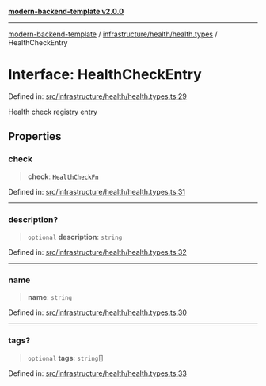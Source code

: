[**modern-backend-template v2.0.0**](../../../../README.md)

***

[modern-backend-template](../../../../modules.md) / [infrastructure/health/health.types](../README.md) / HealthCheckEntry

# Interface: HealthCheckEntry

Defined in: [src/infrastructure/health/health.types.ts:29](https://github.com/maemreyo/saas-4cus-nodejs/blob/2a5b3f3aa11335dfa561e80e1feabb8e6084261e/src/infrastructure/health/health.types.ts#L29)

Health check registry entry

## Properties

### check

> **check**: [`HealthCheckFn`](../type-aliases/HealthCheckFn.md)

Defined in: [src/infrastructure/health/health.types.ts:31](https://github.com/maemreyo/saas-4cus-nodejs/blob/2a5b3f3aa11335dfa561e80e1feabb8e6084261e/src/infrastructure/health/health.types.ts#L31)

***

### description?

> `optional` **description**: `string`

Defined in: [src/infrastructure/health/health.types.ts:32](https://github.com/maemreyo/saas-4cus-nodejs/blob/2a5b3f3aa11335dfa561e80e1feabb8e6084261e/src/infrastructure/health/health.types.ts#L32)

***

### name

> **name**: `string`

Defined in: [src/infrastructure/health/health.types.ts:30](https://github.com/maemreyo/saas-4cus-nodejs/blob/2a5b3f3aa11335dfa561e80e1feabb8e6084261e/src/infrastructure/health/health.types.ts#L30)

***

### tags?

> `optional` **tags**: `string`[]

Defined in: [src/infrastructure/health/health.types.ts:33](https://github.com/maemreyo/saas-4cus-nodejs/blob/2a5b3f3aa11335dfa561e80e1feabb8e6084261e/src/infrastructure/health/health.types.ts#L33)

